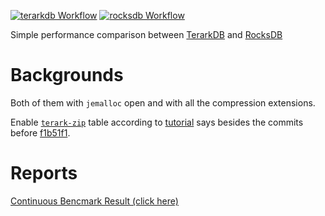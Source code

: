 
[![terarkdb Workflow][terarkdb-badge]][terarkdb]
[![rocksdb Workflow][rocksdb-badge]][rocksdb]

Simple performance comparison between [TerarkDB](https://github.com/bytedance/terarkdb) and [RocksDB](https://github.com/facebook/rocksdb) 

# Backgrounds

Both of them with `jemalloc` open and with all the compression extensions.

Enable [`terark-zip`](https://github.com/bytedance/terark-zip) table according to [tutorial](https://github.com/bytedance/terarkdb#22-terarkziptable) says besides the commits before [f1b51f1](https://github.com/benchplus/terarkdb/commit/f1b51f172c2265dadb29c7c3acfdf7bdab8eb73d).

# Reports

[Continuous Bencmark Result (click here) ](https://benchplus.github.io/terarkdb/dev/bench/)

[terarkdb-badge]: https://github.com/benchplus/terarkdb/workflows/terarkdb/badge.svg
[rocksdb-badge]: https://github.com/benchplus/terarkdb/workflows/rocksdb/badge.svg
[terarkdb]: https://github.com/benchplus/terarkdb/actions?query=workflow%3A%22terarkdb%22
[rocksdb]: https://github.com/benchplus/terarkdb/actions?query=workflow%3A%22rocksdb%22
